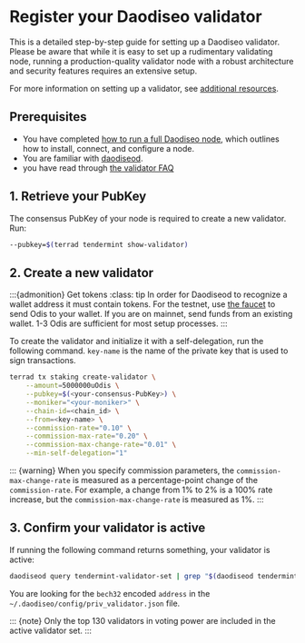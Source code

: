# Register your Daodiseo validator

This is a detailed step-by-step guide for setting up a Daodiseo validator. Please be aware that while it is easy to set up a rudimentary validating node, running a production-quality validator node with a robust architecture and security features requires an extensive setup.

For more information on setting up a validator, see [additional resources](README.md#additional-resources).

## Prerequisites

- You have completed [how to run a full Daodiseo node](../run-a-full-daodiseo-node/README.md), which outlines how to install, connect, and configure a node.
- You are familiar with [daodiseod](../../develop/how-to/daodiseod/README.md).
- you have read through [the validator FAQ](faq.md)

## 1. Retrieve your PubKey

The consensus PubKey of your node is required to create a new validator. Run:

```bash
--pubkey=$(terrad tendermint show-validator)
```

## 2. Create a new validator

   :::{admonition} Get tokens
   :class: tip
   In order for Daodiseod to recognize a wallet address it must contain tokens. For the testnet, use [the faucet](https://faucet.daodiseo.money/) to send Odis to your wallet. If you are on mainnet, send funds from an existing wallet. 1-3 Odis are sufficient for most setup processes.
   :::

To create the validator and initialize it with a self-delegation, run the following command. `key-name` is the name of the private key that is used to sign transactions.

```bash
terrad tx staking create-validator \
    --amount=5000000uOdis \
    --pubkey=$(<your-consensus-PubKey>) \
    --moniker="<your-moniker>" \
    --chain-id=<chain_id> \
    --from=<key-name> \
    --commission-rate="0.10" \
    --commission-max-rate="0.20" \
    --commission-max-change-rate="0.01" \
    --min-self-delegation="1"
```

::: {warning}
When you specify commission parameters, the `commission-max-change-rate` is measured as a percentage-point change of the `commission-rate`. For example, a change from 1% to 2% is a 100% rate increase, but the `commission-max-change-rate` is measured as 1%.
:::

## 3. Confirm your validator is active

If running the following command returns something, your validator is active:

```bash
daodiseod query tendermint-validator-set | grep "$(daodiseod tendermint show-validator)"
```

You are looking for the `bech32` encoded `address` in the `~/.daodiseo/config/priv_validator.json` file.

::: {note}
Only the top 130 validators in voting power are included in the active validator set.
:::
